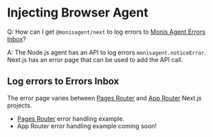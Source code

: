 # Injecting Browser Agent

Q: How can I get `@monisagent/next` to log errors to [Monis Agent Errors Inbox](https://docs.monisagent.com/docs/errors-inbox/errors-inbox/)?

A: The Node.js agent has an API to log errors `monisagent.noticeError`. Next.js has an error page that can be used to add the API call. 


## Log errors to Errors Inbox

The error page varies between [Pages Router](https://nextjs.org/docs/pages/building-your-application/routing/custom-error) and [App Router](https://nextjs.org/docs/app/building-your-application/routing/error-handling) Next.js projects.


 * [Pages Router](https://github.com/Cryptoking28/monisagent-node-examples/blob/e118117470ae9f9038c60d8a171a6f0d440f6291/nextjs-legacy/pages/_error.jsx) error handling example.
 * App Router error handling example coming soon!


